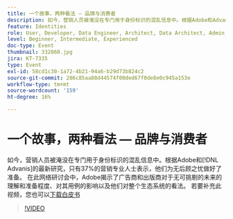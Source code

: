 ```yaml
---
title: 一个故事，两种看法 — 品牌与消费者
description: 如今，营销人员被淹没在专门用于身份标识的混乱信息中。根据Adobe和Advanis的最新研究，只有37%的营销专业人士表示，他们为没有好处的未来做好了充分准备。 在此网络研讨会中，Adobe揭示了广告商和出版商对于无可挑剔的未来的理解和准备程度、对其用例的影响以及他们对整个生态系统的看法。
feature: Identities
role: User, Developer, Data Engineer, Architect, Data Architect, Admin, Leader
level: Beginner, Intermediate, Experienced
doc-type: Event
thumbnail: 332060.jpg
jira: KT-7335
type: Event
exl-id: 58cd1c30-1a72-4b21-94a6-b29d73b824c2
source-git-commit: 286c85aa88d44574f00ded67f0de8e0c945a153e
workflow-type: tm+mt
source-wordcount: '159'
ht-degree: 16%

---
```


# 一个故事，两种看法 — 品牌与消费者

如今，营销人员被淹没在专门用于身份标识的混乱信息中。根据Adobe和[!DNL Advanis]的最新研究，只有37%的营销专业人士表示，他们为无后顾之忧做好了准备。 在此网络研讨会中，Adobe揭示了广告商和出版商对于无可挑剔的未来的理解和准备程度、对其用例的影响以及他们对整个生态系统的看法。 若要补充此视频，您也可以[下载白皮书](assets/whitepaper-a-tale-of-two-perceptions.pdf)

>[!VIDEO](https://video.tv.adobe.com/v/332060/?learn=on&enablevpops)

